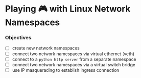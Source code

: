 # Playing 🎮 with Linux Network Namespaces 

### Objectives

- [ ] create new network namespaces
- [ ] connect two network namespaces via virtual ethernet (veth) 
- [ ] connect to a `python http server` from a separate namespace
- [ ] connect two network namespaces via a virtual switch bridge
- [ ] use IP masquerading to establish ingress connection